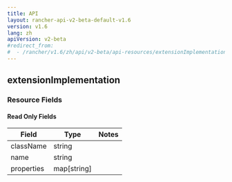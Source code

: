 ```yaml
---
title: API
layout: rancher-api-v2-beta-default-v1.6
version: v1.6
lang: zh
apiVersion: v2-beta
#redirect_from:
#  - /rancher/v1.6/zh/api/v2-beta/api-resources/extensionImplementation/
---
```


## extensionImplementation



### Resource Fields


#### Read Only Fields

Field | Type   | Notes
---|---|---
className | string  | 
name | string  | 
properties | map[string]  | 


<br>
